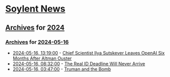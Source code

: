 # [Soylent News](../../../README.md)

## [Archives](../../index.md) for [2024](../index.md)

### [Archives](../../index.md) for [2024-05-16](index.md)

* [2024-05-16, 13:19:00](https://soylentnews.org/article.pl?sid=24/05/15/1850228&from=rss) - [Chief Scientist Ilya Sutskever Leaves OpenAI Six Months After Altman Ouster](https://soylentnews.org/article.pl?sid=24/05/15/1850228&from=rss)
* [2024-05-16, 08:32:00](https://soylentnews.org/article.pl?sid=24/05/14/161246&from=rss) - [The Real ID Deadline Will Never Arrive](https://soylentnews.org/article.pl?sid=24/05/14/161246&from=rss)
* [2024-05-16, 03:47:00](https://soylentnews.org/article.pl?sid=24/05/14/1558232&from=rss) - [Truman and the Bomb](https://soylentnews.org/article.pl?sid=24/05/14/1558232&from=rss)
